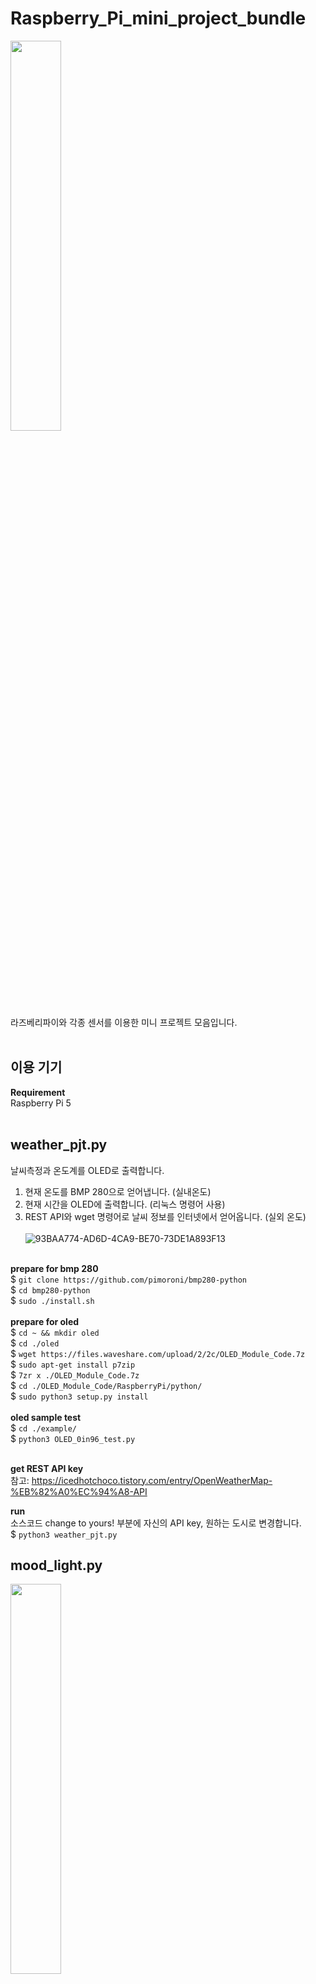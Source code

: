# Raspberry_Pi_mini_project_bundle
<img src = "https://github.com/woodong11/Raspberry_Pi_mini_project_bundle/assets/91379630/2a806a8d-7c1b-4044-b90e-eb876ab504d9" width="40%" height="40%"><br>
라즈베리파이와 각종 센서를 이용한 미니 프로젝트 모음입니다.<br><br>
## 이용 기기 

<b>Requirement</b><br>
Raspberry Pi 5 <br><br>



## weather_pjt.py
날씨측정과 온도계를 OLED로 출력합니다.
1. 현재 온도를 BMP 280으로 얻어냅니다. (실내온도)
2. 현재 시간을 OLED에 출력합니다. (리눅스 명령어 사용)
3. REST API와 wget 명령어로 날씨 정보를 인터넷에서 얻어옵니다. (실외 온도)
<br><br>
![93BAA774-AD6D-4CA9-BE70-73DE1A893F13](https://github.com/woodong11/Raspberry_Pi_mini_project_bundle/assets/91379630/aa585531-3bf6-443e-9d09-6d3a5568306c)

<br><b>prepare for bmp 280</b><br>
$ `git clone https://github.com/pimoroni/bmp280-python` <br>
$ `cd bmp280-python`<br>
$ `sudo ./install.sh`<br>
<br><b>prepare for oled</b><br>
$ `cd ~ && mkdir oled`<br>
$ `cd ./oled`<br>
$ `wget https://files.waveshare.com/upload/2/2c/OLED_Module_Code.7z`<br>
$ `sudo apt-get install p7zip`<br>
$ `7zr x ./OLED_Module_Code.7z`<br>
$ `cd ./OLED_Module_Code/RaspberryPi/python/`<br>
$ `sudo python3 setup.py install`<br>
<br><b>oled sample test</b><br>
$ `cd ./example/`<br>
$ `python3 OLED_0in96_test.py`<br>

<br><b> get REST API key</b><br>
참고: https://icedhotchoco.tistory.com/entry/OpenWeatherMap-%EB%82%A0%EC%94%A8-API<br>

<b> run </b><br>
소스코드 change to yours! 부분에 자신의 API key, 원하는 도시로 변경합니다. <br>
$ `python3 weather_pjt.py` <br>




## mood_light.py

<img src = "https://github.com/woodong11/Raspberry_Pi_mini_project_bundle/assets/91379630/ddb89362-350b-41e5-98a0-a90f18e6e3f7" width="40%" height="40%">
<br>
red, green, blue 버튼을 눌러 자기가 원하는 색상을 만들 수 있는 무드등입니다. <br>
1. R, G, B 각 버튼을 누를수록 색상 값이 밝아집니다.
2. 한 컬러에 대해 최대 밝기가 된다면, 다시 가장 어두운 컬러로 변경됩니다.
3. SMD RGB 센서를 이용했습니다.


<br><b> run </b><br>
$ `python3 mood_light.py`


## rfid_access_system.py
<img src = "https://github.com/woodong11/Raspberry_Pi_mini_project_bundle/assets/91379630/2c262fb9-ed33-49ae-9dd3-dc035e01b6da" width="40%" height="40%">

라즈베리파이의 rfid 센서를 이용해 허가된 사용자만 출입을 허용하는 시스템입니다. <br>

1. 시스템 준비 단계: 초록 led 3번 깜빡임 후 "ready" 출력 
2. 허가된 이용자 - 출입 인증 성공:  Welcome 메시지 출력, 출입 카운팅, 파란 led 한 번 깜빡임
3. 허가된 이용자 x - 출입 실패 시: LED2 5번 빠르게 깜빡임

<br><b> ready for RFID </b><br>
$ `cd ~ && mkdir rfid`
`cd ./rfid`
`git clone https://github.com/pimylifeup/MFRC522-python`
`cd ./MFRC522-python/sudo python3 setup.py install`


라즈베리 파이 5는 아래의 과정을 진행해야 합니다.<br><br>
<b>MFRC522.py 편집 </b><br>
`cd ~/rfid/MFRC522-python/mfrc522`
`vi MFRC522.py`

vi로 들어가서, `import RPi.GPIO as GPIO`를 `from gpiozero import DigitalOutputDevice` 로 바꿔준다


## led_toggle.py
특정 LED를 켜고 끌 수 있는 제어 쉘을 제작합니다.
1. H/W 준비물 : LED 3개, 220옴 저항 3개
2. 만약 on 상태라면 off로, off 상태라면 on 으로 변경
<br><br>

<img src = "https://github.com/woodong11/Raspberry_Pi_mini_project_bundle/assets/91379630/db485298-eb41-480f-82b4-4e4b1a7827a1" width="40%" height="40%"><br>
<br><b> run </b><br>
$ `python3 led_toggle.py` <br>
원하는 숫자 (1~3) 중 하나 입력




## 7_segment_timing.py
타이밍에 맞춰 버튼을 누르면 불빛이 나오는 게임을 제작합니다.
1. H/W 준비물 : 7segment, 220옴 저항 3개, LED 2개, 레이저 모듈, 버튼 1개
2. FND는 0 ~ 9 까지 Up Counting -> 9 ~ 0 까지 Down Counting 진행 반복
3. 정확히 FND 숫자 7이 나오는 타이밍에 버튼을 누르면 : 연결된 LED 2개와 레이저 모두, 3초간 깜박거림
<br><br>

<img src = "https://github.com/woodong11/Raspberry_Pi_mini_project_bundle/assets/91379630/bf0fdca5-4da9-4660-b4e3-1f625d89338d" width="40%" height="40%"><br>
<br><b> run </b><br>
$ `python3 led_toggle.py`


## ikon_love_scenario.py
![image](https://github.com/woodong11/Raspberry_Pi_mini_project_bundle/assets/91379630/29ef82c7-9aed-4bc1-aa75-318aed2518f5)


<img src = "https://github.com/woodong11/Raspberry_Pi_mini_project_bundle/assets/91379630/e35f6762-c424-4442-b164-cbf21479874f" width="40%" height="40%">

<br>
사랑을 했다 노래의 첫 소절을 피에조 부저로 노래합니다.
<br><b> run </b><br>
$ `python3 ikon_love_scenario.py`


<br>








